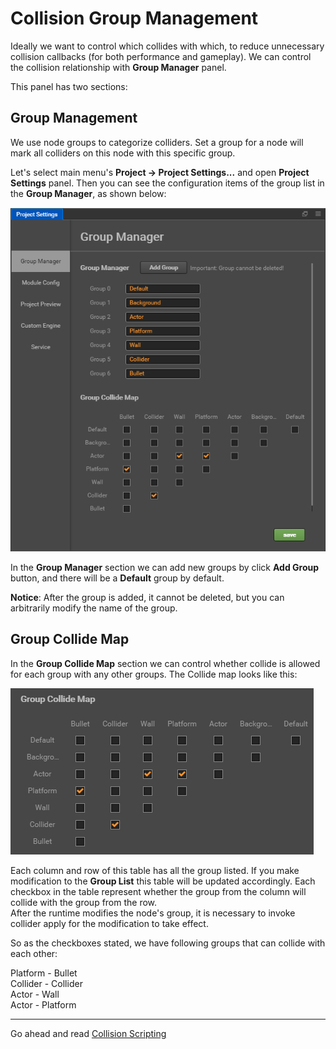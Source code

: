 # Collision Group Management

Ideally we want to control which collides with which, to reduce unnecessary collision callbacks (for both performance and gameplay). We can control the collision relationship with **Group Manager** panel.

This panel has two sections:

## Group Management

We use node groups to categorize colliders. Set a group for a node will mark all colliders on this node with this specific group.

Let's select main menu's **Project -> Project Settings...** and open **Project Settings** panel. Then you can see the configuration items of the group list in the **Group Manager**, as shown below:

![](../../getting-started/basics/editor-panels/project-settings/group.png)

In the **Group Manager** section we can add new groups by click **Add Group** button, and there will be a **Default** group by default.

**Notice**: After the group is added, it cannot be deleted, but you can arbitrarily modify the name of the group.

## Group Collide Map

In the **Group Collide Map** section we can control whether collide is allowed for each group with any other groups. The Collide map looks like this:

![](collision-group/collision-group.png)

Each column and row of this table has all the group listed. If you make modification to the **Group List** this table will be updated accordingly. Each checkbox in the table represent whether the group from the column will collide with the group from the row.<br>
After the runtime modifies the node's group, it is necessary to invoke collider apply for the modification to take effect.

So as the checkboxes stated, we have following groups that can collide with each other:   

Platform - Bullet   
Collider - Collider   
Actor - Wall   
Actor - Platform   

---

Go ahead and read [Collision Scripting](collision-manager.md)
